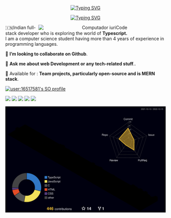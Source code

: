 <div align="Center">

[![Typing SVG](https://readme-typing-svg.demolab.com?font=Bebas+Neue+&size=30&duration=10&pause=9&color=9831F7&background=00FF1F00&center=true&vCenter=true&width=435&lines=%3D%E0%A4%89%E0%A4%A6%E0%A5%8D%E0%A4%AF%E0%A4%AE%E0%A5%87%E0%A4%A8+%E0%A4%B9%E0%A4%BF+%E0%A4%B8%E0%A4%BF%E0%A4%A7%E0%A5%8D%E0%A4%AF%E0%A4%A8%E0%A5%8D%E0%A4%A4%E0%A4%BF+%E0%A4%95%E0%A4%BE%E0%A4%B0%E0%A5%8D%E0%A4%AF%E0%A4%BE%E0%A4%A3%E0%A4%BF+%E0%A4%A8+%E0%A4%AE%E0%A4%A8%E0%A5%8B%E0%A4%B0%E0%A4%A5%E0%A5%88%E0%A4%83%E0%A5%A4)](https://git.io/typing-svg)

[![Typing SVG](https://readme-typing-svg.demolab.com?font=Bebas+Neue+&size=30&duration=10&pause=9&color=9831F7&background=00FF1F00&center=true&vCenter=true&width=435&lines=+%E0%A4%A8+%E0%A4%B9%E0%A4%BF+%E0%A4%B8%E0%A5%81%E0%A4%AA%E0%A5%8D%E0%A4%A4%E0%A4%B8%E0%A5%8D%E0%A4%AF+%E0%A4%B8%E0%A4%BF%E0%A4%82%E0%A4%B9%E0%A4%B8%E0%A5%8D%E0%A4%AF+%E0%A4%AA%E0%A5%8D%E0%A4%B0%E0%A4%B5%E0%A4%BF%E0%A4%B6%E0%A4%A8%E0%A5%8D%E0%A4%A4%E0%A4%BF+%E0%A4%AE%E0%A5%81%E0%A4%96%E0%A5%87+%E0%A4%AE%E0%A5%83%E0%A4%97%E0%A4%BE%3A%E0%A5%A4%E0%A5%A4)](https://git.io/typing-svg)

<img src="https://raw.githubusercontent.com/MicaelliMedeiros/micaellimedeiros/master/image/computer-illustration.png" min-width="400px" max-width="400px" width="400px" align="right" alt="Computador iuriCode">

<p align="left"> 
🇮🇳Indian full-stack developer who is exploring the world of <strong>Typescript.</strong><br>
I am a computer science student having more than 4 years of experience in programming languages.
</p>

<p align="left">
  👯 <strong>I’m looking to collaborate on Github</strong>.
</p>

<p align="left">
  💬 <strong>Ask me about web Development or any tech-related stuff</strong>..
</p>

<p align="left">
🔵 Available for :
<strong>Team projects, particularly open-source and is MERN stack</strong>.
</p>


<div align="left">

[![user:16517581's SO profile](https://stackoverflow-readme-profile.johannchopin.fr/profile/16517581?theme=monokai&website=true&location=true)](https://github.com/johannchopin/stackoverflow-readme-profile)

</div>

<p align="left">

  <a href="#" alt="Gmail">
  <img src="https://img.shields.io/badge/-Gmail-FF0000?style=flat-square&labelColor=FF0000&logo=gmail&logoColor=white&link=LINK-DO-SEU-EMAIL" /></a>

  <a href="#" alt="Linkedin">
  <img src="https://img.shields.io/badge/-Linkedin-0e76a8?style=flat-square&logo=Linkedin&logoColor=white&link=LINK-DO-SEU-LINKEDIN" /></a>

  <a href="#" alt="WhatsApp">
  <img src="https://img.shields.io/badge/-WhatsApp-25d366?style=flat-square&labelColor=25d366&logo=whatsapp&logoColor=white&link=API-DO-SEU-WHATSAPP"/></a>

  <a href="#" alt="Facebook">
  <img src="https://img.shields.io/badge/-Facebook-3b5998?style=flat-square&labelColor=3b5998&logo=facebook&logoColor=white&link=LINK-DO-SEU-FACEBOOK"/></a>

  <a href="#" alt="Instagram">
  <img src="https://img.shields.io/badge/-Instagram-DF0174?style=flat-square&labelColor=DF0174&logo=instagram&logoColor=white&link=LINK-DO-SEU-INSTAGRAM"/></a>
</p>
</div>

![profile 3d contrib](profile-3d-contrib/profile-night-rainbow.svg)


